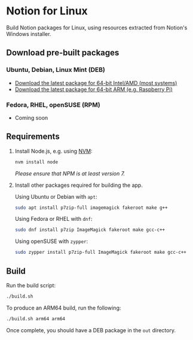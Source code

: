 # Notion for Linux

Build Notion packages for Linux, using resources extracted from Notion's Windows installer.

## Download pre-built packages

### Ubuntu, Debian, Linux Mint (DEB)

- [Download the latest package for 64-bit Intel/AMD (most systems)](https://github.com/davidbailey00/notion-linux-builder/releases/download/v2.0.11-patch2/notion-desktop_2.0.11_amd64.deb)
- [Download the latest package for 64-bit ARM (e.g. Raspberry Pi)](https://github.com/davidbailey00/notion-linux-builder/releases/download/v2.0.11-patch2/notion-desktop_2.0.11_arm64.deb)

### Fedora, RHEL, openSUSE (RPM)

- Coming soon

## Requirements

1. Install Node.js, e.g. using [NVM](https://github.com/nvm-sh/nvm):

   ```sh
   nvm install node
   ```

   _Please ensure that NPM is at least version 7._

2. Install other packages required for building the app.

   Using Ubuntu or Debian with `apt`:

   ```sh
   sudo apt install p7zip-full imagemagick fakeroot make g++
   ```

   Using Fedora or RHEL with `dnf`:

   ```sh
   sudo dnf install p7zip ImageMagick fakeroot make gcc-c++
   ```

   Using openSUSE with `zypper`:

   ```sh
   sudo zypper install p7zip-full ImageMagick fakeroot make gcc-c++
   ```

## Build

Run the build script:

```sh
./build.sh
```

To produce an ARM64 build, run the following:

```sh
./build.sh arm64 arm64
```

Once complete, you should have a DEB package in the `out` directory.
